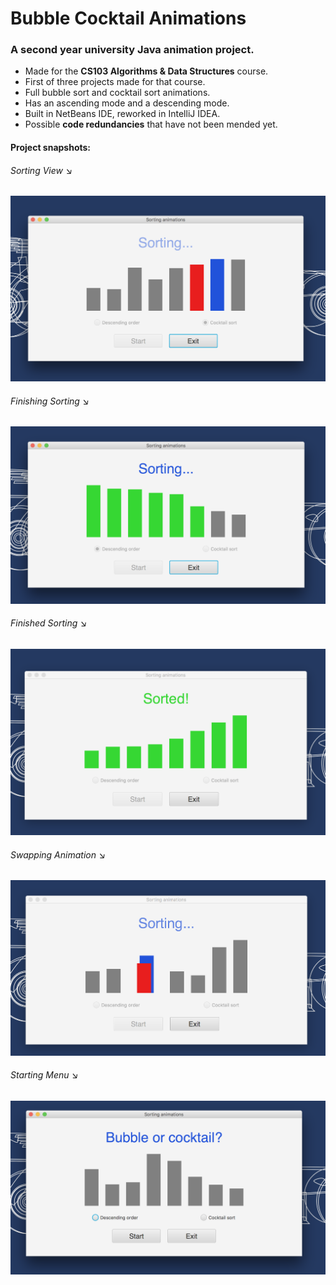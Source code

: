 # Bubble Cocktail Animations
<h3>A second year university Java animation project.</h3>
<ul>
  <li>Made for the <b>CS103 Algorithms & Data Structures</b> course.</li>
  <li>First of three projects made for that course.</li>
  <li>Full bubble sort and cocktail sort animations.</li>
  <li>Has an ascending mode and a descending mode.</li>
  <li>Built in NetBeans IDE, reworked in IntelliJ IDEA.</li>
  <li>Possible <b>code redundancies</b> that have not been mended yet.</li>
</ul>

#### Project snapshots:
<h6>Sorting View &#x2198;</h6>
<kbd><img src="snapshots/view-1.png" alt="View 1"></kbd>
<h6>Finishing Sorting &#x2198;</h6>
<kbd><img src="snapshots/view-2.png" alt="View 2"></kbd>
<h6>Finished Sorting &#x2198;</h6>
<kbd><img src="snapshots/view-3.png" alt="View 3"></kbd>
<h6>Swapping Animation &#x2198;</h6>
<kbd><img src="snapshots/view-4.png" alt="View 4"></kbd>
<h6>Starting Menu &#x2198;</h6>
<kbd><img src="snapshots/view-5.png" alt="View 5"></kbd>


